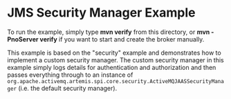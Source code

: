 # JMS Security Manager Example

To run the example, simply type **mvn verify** from this directory, or **mvn -PnoServer verify** if you want to start and create the broker manually.

This example is based on the "security" example and demonstrates how to implement a custom security manager. The custom security manager in this example simply logs details for authentication and authorization and then passes everything through to an instance of `org.apache.activemq.artemis.spi.core.security.ActiveMQJAASSecurityManager` (i.e. the default security manager).